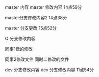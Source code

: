 master 内容
master 修改内容 14点59分

master分支修改内容2 14点38分

master 分支更改 15点52分

O 分支修改内容

同事1做的修改

同事2修改文件
同时二修改的文件











dev 分支修改内容
dev 分支修改内容 11点54分
